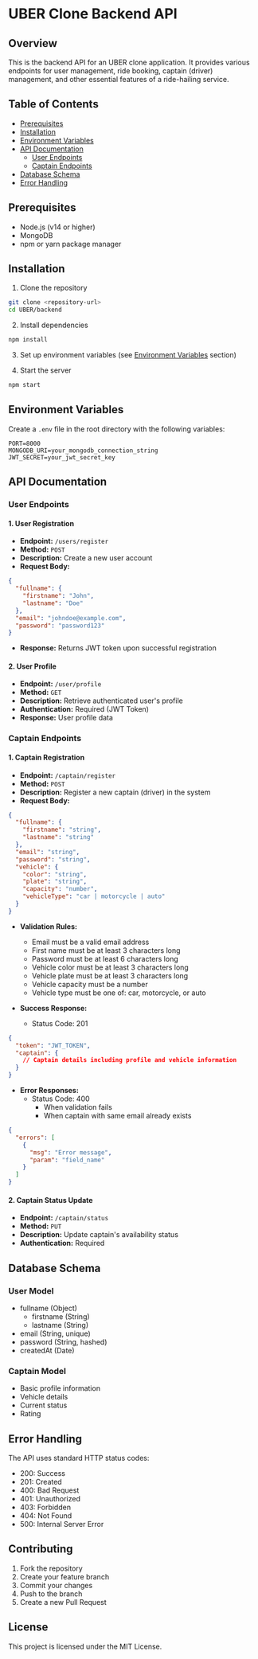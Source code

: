 # UBER Clone Backend API

## Overview
This is the backend API for an UBER clone application. It provides various endpoints for user management, ride booking, captain (driver) management, and other essential features of a ride-hailing service.

## Table of Contents
- [Prerequisites](#prerequisites)
- [Installation](#installation)
- [Environment Variables](#environment-variables)
- [API Documentation](#api-documentation)
  - [User Endpoints](#user-endpoints)
  - [Captain Endpoints](#captain-endpoints)
- [Database Schema](#database-schema)
- [Error Handling](#error-handling)

## Prerequisites
- Node.js (v14 or higher)
- MongoDB
- npm or yarn package manager

## Installation
1. Clone the repository
```bash
git clone <repository-url>
cd UBER/backend
```

2. Install dependencies
```bash
npm install
```

3. Set up environment variables (see [Environment Variables](#environment-variables) section)

4. Start the server
```bash
npm start
```

## Environment Variables
Create a `.env` file in the root directory with the following variables:
```
PORT=8000
MONGODB_URI=your_mongodb_connection_string
JWT_SECRET=your_jwt_secret_key
```

## API Documentation

### User Endpoints

#### 1. User Registration
- **Endpoint:** `/users/register`
- **Method:** `POST`
- **Description:** Create a new user account
- **Request Body:**
```json
{
  "fullname": {
    "firstname": "John",
    "lastname": "Doe"
  },
  "email": "johndoe@example.com",
  "password": "password123"
}
```
- **Response:** Returns JWT token upon successful registration

#### 2. User Profile
- **Endpoint:** `/user/profile`
- **Method:** `GET`
- **Description:** Retrieve authenticated user's profile
- **Authentication:** Required (JWT Token)
- **Response:** User profile data

### Captain Endpoints

#### 1. Captain Registration
- **Endpoint:** `/captain/register`
- **Method:** `POST`
- **Description:** Register a new captain (driver) in the system
- **Request Body:**
```json
{
  "fullname": {
    "firstname": "string",
    "lastname": "string"
  },
  "email": "string",
  "password": "string",
  "vehicle": {
    "color": "string",
    "plate": "string",
    "capacity": "number",
    "vehicleType": "car | motorcycle | auto"
  }
}
```
- **Validation Rules:**
  - Email must be a valid email address
  - First name must be at least 3 characters long
  - Password must be at least 6 characters long
  - Vehicle color must be at least 3 characters long
  - Vehicle plate must be at least 3 characters long
  - Vehicle capacity must be a number
  - Vehicle type must be one of: car, motorcycle, or auto

- **Success Response:**
  - Status Code: 201
```json
{
  "token": "JWT_TOKEN",
  "captain": {
    // Captain details including profile and vehicle information
  }
}
```
- **Error Responses:**
  - Status Code: 400
    - When validation fails
    - When captain with same email already exists
```json
{
  "errors": [
    {
      "msg": "Error message",
      "param": "field_name"
    }
  ]
}
```

#### 2. Captain Status Update
- **Endpoint:** `/captain/status`
- **Method:** `PUT`
- **Description:** Update captain's availability status
- **Authentication:** Required

## Database Schema

### User Model
- fullname (Object)
  - firstname (String)
  - lastname (String)
- email (String, unique)
- password (String, hashed)
- createdAt (Date)

### Captain Model
- Basic profile information
- Vehicle details
- Current status
- Rating

## Error Handling
The API uses standard HTTP status codes:
- 200: Success
- 201: Created
- 400: Bad Request
- 401: Unauthorized
- 403: Forbidden
- 404: Not Found
- 500: Internal Server Error

## Contributing
1. Fork the repository
2. Create your feature branch
3. Commit your changes
4. Push to the branch
5. Create a new Pull Request

## License
This project is licensed under the MIT License.
